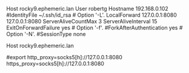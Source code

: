Host rocky9.ephemeric.lan
    User robertg
    Hostname 192.168.0.102
    #IdentityFile ~/.ssh/id_rsa
    # Option '-L'.
    LocalForward 127.0.0.1:8080 127.0.0.1:8080
    ServerAliveCountMax 3
    ServerAliveInterval 15
    ExitOnForwardFailure yes
    # Option '-f'.
    #ForkAfterAuthentication yes
    # Option '-N'.
    #SessionType none

Host rocky9.ephemeric.lan
    
#export http_proxy=socks5[h]://127.0.0.1:8080 https_proxy=socks5[h]://127.0.0.1:8080
